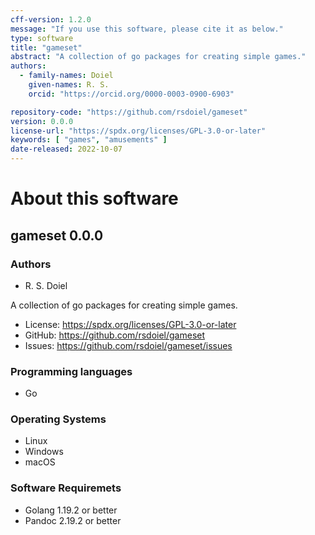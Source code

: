 ```yaml
---
cff-version: 1.2.0
message: "If you use this software, please cite it as below."
type: software
title: "gameset"
abstract: "A collection of go packages for creating simple games."
authors:
  - family-names: Doiel
    given-names: R. S.
    orcid: "https://orcid.org/0000-0003-0900-6903"

repository-code: "https://github.com/rsdoiel/gameset"
version: 0.0.0
license-url: "https://spdx.org/licenses/GPL-3.0-or-later"
keywords: [ "games", "amusements" ]
date-released: 2022-10-07
---
```


About this software
===================

## gameset 0.0.0

### Authors

- R. S. Doiel



A collection of go packages for creating simple games.

- License: <https://spdx.org/licenses/GPL-3.0-or-later>
- GitHub: <https://github.com/rsdoiel/gameset>
- Issues: <https://github.com/rsdoiel/gameset/issues>


### Programming languages

- Go

### Operating Systems

- Linux
- Windows
- macOS

### Software Requiremets

- Golang 1.19.2 or better
- Pandoc 2.19.2 or better

